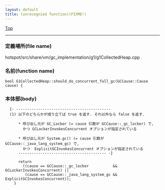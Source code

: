 ```yaml
---
layout: default
title: (unrecognied function)(FIXME!)
---
```

[Top](../index.html)

--- 
### 定義場所(file name)
hotspot/src/share/vm/gc_implementation/g1/g1CollectedHeap.cpp

### 名前(function name)
```
bool G1CollectedHeap::should_do_concurrent_full_gc(GCCause::Cause cause) {
```

### 本体部(body)
```
  {- -------------------------------------------
  (1) 以下のどちらかが成り立てば true を返す. それ以外なら false を返す.
    
      * 呼び出し元が GC_Locker (= cause 引数が GCCause::_gc_locker) で, 
        かつ GCLockerInvokesConcurrent オプションが指定されている
  
      * 呼び出し元が System.gc() (= cause 引数が GCCause::_java_lang_system_gc) で, 
        かつ  ExplicitGCInvokesConcurrent オプションが指定されている
      ---------------------------------------- -}

	  return
	    ((cause == GCCause::_gc_locker           && GCLockerInvokesConcurrent) ||
	     (cause == GCCause::_java_lang_system_gc && ExplicitGCInvokesConcurrent));
	}
	
```


